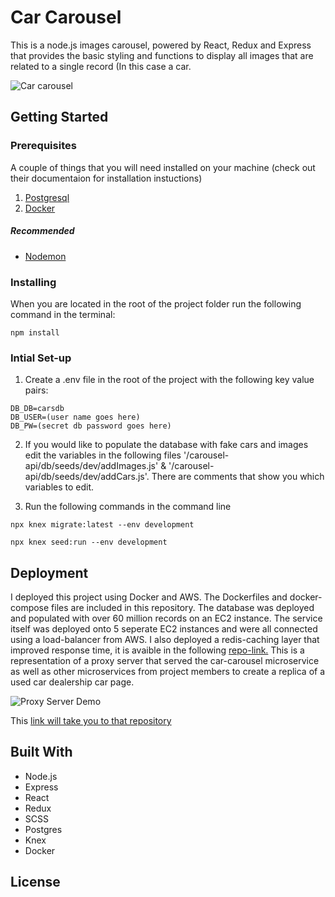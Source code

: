 # Car Carousel
This is a node.js images carousel, powered by React, Redux and Express that provides the basic styling and functions to display all images that are related to a single record (In this case a car.

![Car carousel](Demo/car-carousel.gif)

## Getting Started

### Prerequisites
A couple of things that you will need installed on your machine (check out their documentaion for installation instuctions)

1. [Postgresql](https://www.postgresql.org/download/)
2. [Docker](https://www.docker.com/products/docker-desktop)

##### Recommended
* [Nodemon](https://nodemon.io/)

### Installing
When you are located in the root of the project folder run the following command in the terminal:
```
npm install
```

### Intial Set-up

1. Create a .env file in the root of the project with the following key value pairs:
```
DB_DB=carsdb
DB_USER=(user name goes here)
DB_PW=(secret db password goes here)
```

2. If you would like to populate the database with fake cars and images edit the variables in the following files '/carousel-api/db/seeds/dev/addImages.js' & '/carousel-api/db/seeds/dev/addCars.js'.  There are comments that show you which variables to edit. 

3. Run the following commands in the command line 
```
npx knex migrate:latest --env development
```
```
npx knex seed:run --env development
```

## Deployment

I deployed this project using Docker and AWS.  The Dockerfiles and docker-compose files are included in this repository.  The database was deployed and populated with over 60 million records on an EC2 instance.  The service itself was deployed onto 5 seperate EC2 instances and were all connected using a load-balancer from AWS. I also deployed a redis-caching layer that improved response time, it is avaible in the following [repo-link.](https://github.com/SDC-ghrden03/redis-cache) This is a representation of a proxy server that served the car-carousel microservice as well as other microservices from project members to create a replica of a used car dealership car page. 

![Proxy Server Demo](Demo/car-carousel-proxy.gif)

This [link will take you to that repository](https://github.com/SDC-ghrden03/trevor-proxy)

## Built With
* Node.js
* Express
* React
* Redux
* SCSS
* Postgres
* Knex
* Docker

## License
